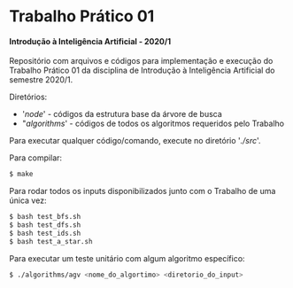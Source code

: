 # Trabalho Prático 01
#### Introdução à Inteligência Artificial - 2020/1

Repositório com arquivos e códigos para implementação e execução do Trabalho Prático 01 da disciplina de Introdução à Inteligência Artificial do semestre 2020/1.

Diretórios:
  - '_node_' - códigos da estrutura base da árvore de busca 
  - "_algorithms_' - códigos de todos os algoritmos requeridos pelo Trabalho

Para executar qualquer código/comando, execute no diretório '_./src_'.

Para compilar:

```sh
$ make
```
Para rodar todos os inputs disponibilizados junto com o Trabalho de uma única vez:
```sh
$ bash test_bfs.sh
$ bash test_dfs.sh
$ bash test_ids.sh
$ bash test_a_star.sh
```

Para executar um teste unitário com algum algoritmo específico:
```sh
$ ./algorithms/agv <nome_do_algortimo> <diretorio_do_input>
```
